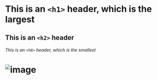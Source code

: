 # This is an `<h1>` header, which is the largest
## This is an `<h2>` header
###### This is an `<h6>` header, which is the smallest
# ![image](https://github.com/user-attachments/assets/06840ec1-53e6-458b-a1e8-bff3c23bf2b3)
